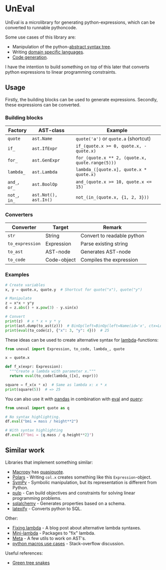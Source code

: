 # UnEval #

UnEval is a microlibrary for generating python-expressions, which can be converted to runnable pythoncode.

Some use cases of this library are:
- Manipulation of the python-[abstract syntax tree](https://docs.python.org/3/library/ast.html).
- Writing [domain specific languages](https://en.wikipedia.org/wiki/Domain-specific_language).
- [Code generation](https://en.wikipedia.org/wiki/Macro).

I have the intention to build something on top of this later that converts python expressions to linear programming constraints.

## Usage ##

Firstly, the building blocks can be used to generate expressions.
Secondly, these expressions can be converted.

### Building blocks ###

| Factory       | AST-class             | Example                                         |
|---------------|-----------------------|-------------------------------------------------|
| `quote`       | `ast.Name`            | `quote('a')` or `quote.a` (shortcut)            |
| `if_`         | `ast.IfExpr`          | `if_(quote.x >= 0, quote.x, -quote.x)`          |
| `for_`        | `ast.GenExpr`         | `for_(quote.x ** 2, (quote.x, quote.range(5)))` |
| `lambda_`     | `ast.Lambda`          | `lambda_([quote.x], quote.x * quote.x)`         |
| `and_`, `or_` | `ast.BoolOp`          | `and_(quote.x >= 10, quote.x <= 15)`            |
| `not_`, `in_` | `ast.Not(), ast.In()` | `not_(in_(quote.x, {1, 2, 3}))`                 |

### Converters ###

| Converter       | Target      | Remark                     |
|-----------------|-------------|----------------------------|
| `str`           | String      | Convert to readable python |
| `to_expression` | Expression  | Parse existing string      |
| `to_ast`        | AST-node    | Generates AST-node         |
| `to_code`       | Code-object | Compiles the expression    |                    

### Examples ###

```python
# Create variables
x, y = quote.x, quote.y  # Shortcut for quote("x"), quote("y")

# Manipulate
z = x*x + y*y
d = z.abs() + x.pow(3) - y.sin(x)

# Convert
print(z)  # x * x + y * y
print(ast.dump(to_ast(z)))  # BinOp(left=BinOp(left=Name(id='x', ctx=Load()), op=Mult(), right=Name(id='x', ctx=Load())), op=Add(), right=BinOp(left=Name(id='y', ctx=Load()), op=Mult(), right=Name(id='y', ctx=Load())))
print(eval(to_code(z), {"x": 3, "y": 4}))  # 25
```

These ideas can be used to create alternative syntax for [lambda](https://docs.python.org/3/reference/expressions.html#lambda)-functions:

```python
from uneval import Expression, to_code, lambda_, quote

x = quote.x

def f_x(expr: Expression):
  """Create a lambda with parameter x."""
  return eval(to_code(lambda_([x], expr)))

square = f_x(x * x)  # Same as lambda x: x * x
print(square(5))  # => 25
```

You can also use it with [pandas](https://pandas.pydata.org/) in combination with [eval](https://pandas.pydata.org/docs/reference/api/pandas.DataFrame.eval.html#pandas.DataFrame.eval) and [query](https://pandas.pydata.org/docs/reference/api/pandas.DataFrame.query.html#pandas.DataFrame.query):

```python
from uneval import quote as q

# No syntax highlighting.
df.eval("bmi = mass / height**2")

# With syntax highlighting
df.eval(f"bmi = {q.mass / q.height**2}")
```

## Similar work ##

Libraries that implement something similar:
- [Macropy](https://github.com/lihaoyi/macropy) has [quasiquote](https://macropy3.readthedocs.io/en/latest/reference.html#quasiquote).
- [Polars](https://docs.pola.rs/user-guide/expressions/) - Writing `col.x` creates something like this `Expression`-object.
- [SymPy](https://www.sympy.org/en/index.html) - Symbolic manipulation, but its representation is different from Python.
- [pulp](https://github.com/coin-or/pulp) - Can build objectives and constraints for solving linear programming problems.
- [sqlalchemy](https://www.sqlalchemy.org/) - Generates properties based on a schema.
- [latexify](https://github.com/google/latexify_py) - Converts python to SQL.

Other:
- [Fixing lambda](https://stupidpythonideas.blogspot.com/2014/02/fixing-lambda.html) - A blog post about alternative lambda syntaxes.
- [Mini-lambda](https://smarie.github.io/python-mini-lambda/#see-also) - Packages to "fix" lambda.
- [Meta](https://srossross.github.io/Meta/html/) - A few utils to work on AST's.
- [python macros use cases](https://stackoverflow.com/questions/764412/python-macros-use-cases) - Stack-overflow discussion.

Useful references:
- [Green tree snakes](https://greentreesnakes.readthedocs.io/en/latest/)
